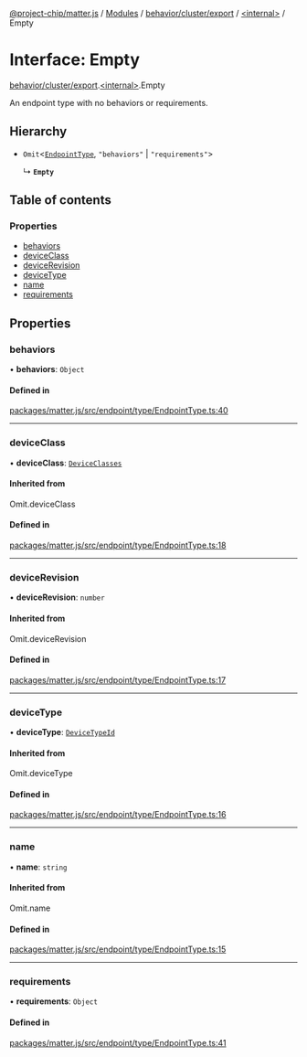 [@project-chip/matter.js](../README.md) / [Modules](../modules.md) / [behavior/cluster/export](../modules/behavior_cluster_export.md) / [\<internal\>](../modules/behavior_cluster_export._internal_.md) / Empty

# Interface: Empty

[behavior/cluster/export](../modules/behavior_cluster_export.md).[\<internal\>](../modules/behavior_cluster_export._internal_.md).Empty

An endpoint type with no behaviors or requirements.

## Hierarchy

- `Omit`\<[`EndpointType`](behavior_cluster_export._internal_.EndpointType-1.md), ``"behaviors"`` \| ``"requirements"``\>

  ↳ **`Empty`**

## Table of contents

### Properties

- [behaviors](behavior_cluster_export._internal_.Empty.md#behaviors)
- [deviceClass](behavior_cluster_export._internal_.Empty.md#deviceclass)
- [deviceRevision](behavior_cluster_export._internal_.Empty.md#devicerevision)
- [deviceType](behavior_cluster_export._internal_.Empty.md#devicetype)
- [name](behavior_cluster_export._internal_.Empty.md#name)
- [requirements](behavior_cluster_export._internal_.Empty.md#requirements)

## Properties

### behaviors

• **behaviors**: `Object`

#### Defined in

[packages/matter.js/src/endpoint/type/EndpointType.ts:40](https://github.com/project-chip/matter.js/blob/904d0c9b952b91f28a21803759c5e5c66ee4d272/packages/matter.js/src/endpoint/type/EndpointType.ts#L40)

___

### deviceClass

• **deviceClass**: [`DeviceClasses`](../enums/device_export.DeviceClasses.md)

#### Inherited from

Omit.deviceClass

#### Defined in

[packages/matter.js/src/endpoint/type/EndpointType.ts:18](https://github.com/project-chip/matter.js/blob/904d0c9b952b91f28a21803759c5e5c66ee4d272/packages/matter.js/src/endpoint/type/EndpointType.ts#L18)

___

### deviceRevision

• **deviceRevision**: `number`

#### Inherited from

Omit.deviceRevision

#### Defined in

[packages/matter.js/src/endpoint/type/EndpointType.ts:17](https://github.com/project-chip/matter.js/blob/904d0c9b952b91f28a21803759c5e5c66ee4d272/packages/matter.js/src/endpoint/type/EndpointType.ts#L17)

___

### deviceType

• **deviceType**: [`DeviceTypeId`](../modules/datatype_export.md#devicetypeid)

#### Inherited from

Omit.deviceType

#### Defined in

[packages/matter.js/src/endpoint/type/EndpointType.ts:16](https://github.com/project-chip/matter.js/blob/904d0c9b952b91f28a21803759c5e5c66ee4d272/packages/matter.js/src/endpoint/type/EndpointType.ts#L16)

___

### name

• **name**: `string`

#### Inherited from

Omit.name

#### Defined in

[packages/matter.js/src/endpoint/type/EndpointType.ts:15](https://github.com/project-chip/matter.js/blob/904d0c9b952b91f28a21803759c5e5c66ee4d272/packages/matter.js/src/endpoint/type/EndpointType.ts#L15)

___

### requirements

• **requirements**: `Object`

#### Defined in

[packages/matter.js/src/endpoint/type/EndpointType.ts:41](https://github.com/project-chip/matter.js/blob/904d0c9b952b91f28a21803759c5e5c66ee4d272/packages/matter.js/src/endpoint/type/EndpointType.ts#L41)
